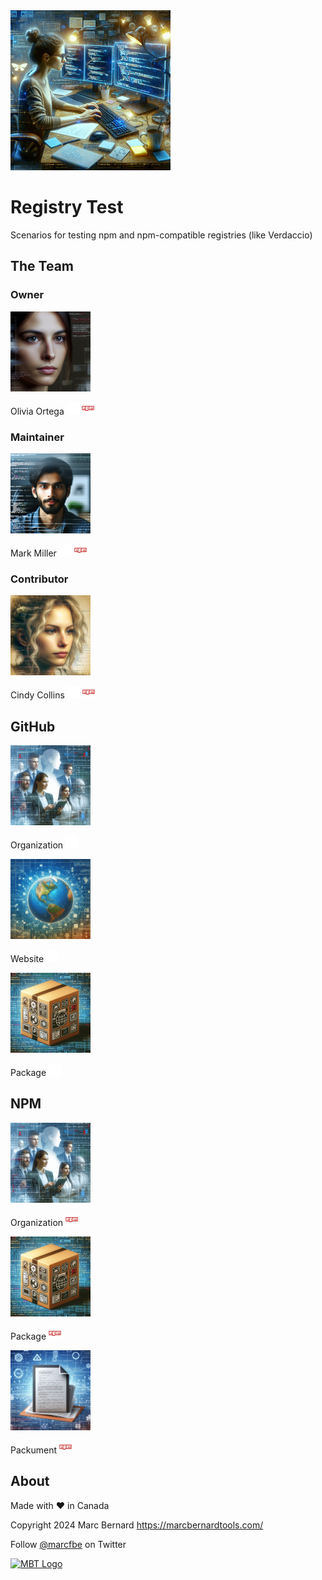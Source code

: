 <img src="assets/images/registry-test-org-256.png" alt="Registry Test" style="width:256px;height:256px;" />

<br>

# Registry Test

Scenarios for testing npm and npm-compatible registries (like Verdaccio)

## The Team

### Owner

<img src="assets/images/registry-test-org-owner-256.png" alt="Owner: Olivia Ortega" style="width:128px;height:128px;" /> 

Olivia Ortega 
<a href="https://github.com/rt-owner"><img src="assets/images/github-xs.png" alt="Owner" style="width:20px;height:20px;" /></a>
<a href="https://www.npmjs.com/~rt-owner"><img src="assets/images/npm-xs.png" alt="Owner" style="width:20px;height:20px;" /></a>

### Maintainer

<img src="assets/images/registry-test-org-maintainer-256.png" alt="Maintainer: Mark Miller" style="width:128px;height:128px;" />

Mark Miller
<a href="https://github.com/rt-maintainer"><img src="assets/images/github-xs.png" alt="Maintainer" style="width:20px;height:20px;" /></a>
<a href="https://www.npmjs.com/~rt-maintainer"><img src="assets/images/npm-xs.png" alt="Maintainer" style="width:20px;height:20px;" /></a>

### Contributor

<img src="assets/images/registry-test-org-contributor-256.png" alt="Contributor: Cindy Collins" style="width:128px;height:128px;" />

Cindy Collins
<a href="https://github.com/rt-contributors"><img src="assets/images/github-xs.png" alt="Contributor" style="width:20px;height:20px;" /></a>
<a href="https://www.npmjs.com/~rt-contributor"><img src="assets/images/npm-xs.png" alt="Contributor" style="width:20px;height:20px;" /></a>

## GitHub

<img src="assets/images/team-256.png" alt="Team" style="width:128px;height:128px;" />

Organization <a href="https://github.com/registrytest"><img src="assets/images/github-xs.png" alt="Organization" style="width:20px;height:20px;" /></a>

<img src="assets/images/website-256.png" alt="Website Repository" style="width:128px;height:128px;" />

Website <a href="https://github.com/registrytest/website"><img src="assets/images/github-xs.png" alt="Website Repository" style="width:20px;height:20px;" /></a>

<img src="assets/images/package-256.png" alt="Package Repository" style="width:128px;height:128px;" />

Package <a href="https://github.com/registrytest/package"><img src="assets/images/github-xs.png" alt="Package Repository" style="width:20px;height:20px;" /></a>

## NPM

<img src="assets/images/team-256.png" alt="Team" style="width:128px;height:128px;" />

Organization <a href="https://www.npmjs.com/registrytest"><img src="assets/images/npm-xs.png" alt="Organization" style="width:20px;height:20px;" /></a>

<img src="assets/images/package-256.png" alt="NPM Package" style="width:128px;height:128px;" />

Package <a href="https://www.npmjs.com/@registrytest/package"><img src="assets/images/npm-xs.png" alt="NPM Package" style="width:20px;height:20px;" /></a>

<img src="assets/images/packument-256.png" alt="NPM Packument" style="width:128px;height:128px;" />

Packument <a href="https://registry.npmjs.com/@registrytest/package"><img src="assets/images/npm-xs.png" alt="NPM Packument" style="width:20px;height:20px;" /></a>

## About

Made with ❤️ in Canada

Copyright 2024 Marc Bernard <https://marcbernardtools.com/>

Follow [@marcfbe](https://twitter.com/marcfbe) on Twitter

<p><a href="https://marcbernardtools.com/"><img width="160" height="65" src="https://marcbernardtools.com/info/MBT_Logo_640x250_on_Gray.png" alt="MBT Logo"></a></p>
